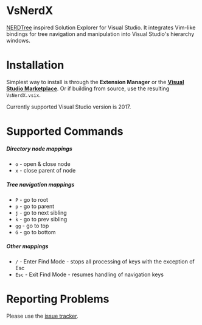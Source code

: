 # VsNerdX
[NERDTree](https://github.com/scrooloose/nerdtree) inspired Solution Explorer for Visual Studio. It integrates Vim-like bindings for tree navigation and manipulation into Visual Studio's hierarchy windows.

# Installation
Simplest way to install is through the **Extension Manager** or the **[Visual Studio Marketplace](https://marketplace.visualstudio.com/items?itemName=mstevius.VsNerdX)**.
Or if building from source, use the resulting `VsNerdX.vsix`.

Currently supported Visual Studio version is 2017.

# Supported Commands
##### Directory node mappings
* `o` - open & close node
* `x` - close parent of node
##### Tree navigation mappings
* `P` - go to root
* `p` - go to parent
* `j` -  go to next sibling
* `k` - go to prev sibling
* `gg` - go to top
* `G` -  go to bottom
##### Other mappings
* `/` - Enter Find Mode - stops all processing of keys with the exception of Esc
* `Esc` - Exit Find Mode - resumes handling of navigation keys

# Reporting Problems
Please use the [issue tracker](https://github.com/mstevius/vs-nerdx/issues).
